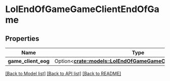 # LolEndOfGameGameClientEndOfGame

## Properties

Name | Type | Description | Notes
------------ | ------------- | ------------- | -------------
**game_client_eog** | Option<[**crate::models::LolEndOfGameGameClientEndOfGameStats**](LolEndOfGameGameClientEndOfGameStats.md)> |  | [optional]

[[Back to Model list]](../README.md#documentation-for-models) [[Back to API list]](../README.md#documentation-for-api-endpoints) [[Back to README]](../README.md)


